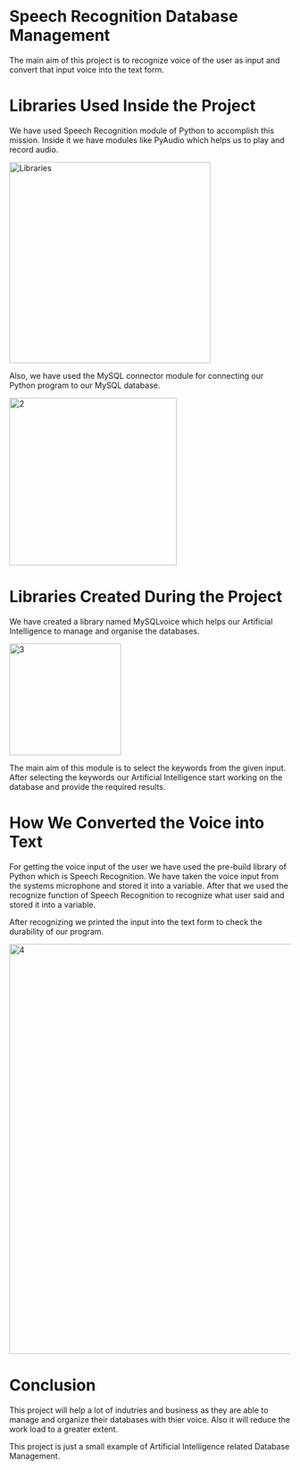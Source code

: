 # Speech Recognition Database Management

The main aim of this project is to recognize voice of the user as input and convert that input voice into the text form.

# Libraries Used Inside the Project

We have used Speech Recognition module of Python to accomplish this mission. Inside it we have modules like PyAudio which helps us to play and record audio.

<img width="360" alt="Libraries" src="https://user-images.githubusercontent.com/72074598/148636142-b1a39c61-ac66-40e3-baed-5b28ae3eff4a.png">

Also, we have used the MySQL connector module for connecting our Python program to our MySQL database.

<img width="300" alt="2" src="https://user-images.githubusercontent.com/72074598/148636118-1f3d17cd-4ffe-4015-a074-3528dcbd5ace.png">

# Libraries Created During the Project

We have created a library named MySQLvoice which helps our Artificial Intelligence to manage and organise the databases. 

<img width="200" alt="3" src="https://user-images.githubusercontent.com/72074598/148636366-0c57002a-cceb-43bc-b7f4-cbb70511bbf8.png">

The main aim of this module is to select the keywords from the given input. After selecting the keywords our Artificial Intelligence start working on the database and provide the required results.

# How We Converted the Voice into Text

For getting the voice input of the user we have used the pre-build library of Python which is Speech Recognition. We have taken the voice input from the systems microphone and stored it into a variable. After that we used the recognize function of Speech Recognition to recognize what user said and stored it into a variable.

After recognizing we printed the input into the text form to check the durability of our program.

<img width="734" alt="4" src="https://user-images.githubusercontent.com/72074598/148636838-b9573bbb-2c61-4856-9a75-8bb538b55f7e.png">

# Conclusion

This project will help a lot of indutries and business as they are able to manage and organize their databases with thier voice. Also it will reduce the work load to a greater extent.

This project is just a small example of Artificial Intelligence related Database Management.
